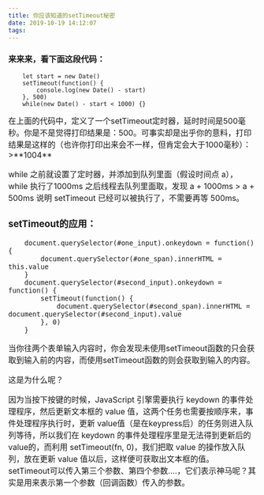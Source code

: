 ```yaml
---
title: 你应该知道的setTimeout秘密
date: 2019-10-19 14:12:07
tags:
---
```

### 来来来，看下面这段代码：
```
    let start = new Date()
    setTimeout(function() {
        console.log(new Date() - start)
    }, 500)    
    while(new Date() - start < 1000) {}
```
<!-- more -->
<font size=3>
在上面的代码中，定义了一个setTimeout定时器，延时时间是500毫秒。你是不是觉得打印结果是：500。可事实却是出乎你的意料，打印结果是这样的（也许你打印出来会不一样，但肯定会大于1000毫秒）：
>**1004**

while 之前就设置了定时器，并添加到队列里面（假设时间点 a）， while 执行了1000ms 之后线程去队列里面取，发现 a + 1000ms > a + 500ms 说明 setTimeout 已经可以被执行了，不需要再等 500ms。

### setTimeout的应用：
```
    document.querySelector(#one_input).onkeydown = function() {
        document.querySelector(#one_span).innerHTML = this.value
    }
    document.querySelector(#second_input).onkeydown = function() {
        setTimeout(function() {
            document.querySelector(#second_span).innerHTML = document.querySelector(#second_input).value
        }, 0)  
    }
```
当你往两个表单输入内容时，你会发现未使用setTimeout函数的只会获取到输入前的内容，而使用setTimeout函数的则会获取到输入的内容。

这是为什么呢？

因为当按下按键的时候，JavaScript 引擎需要执行 keydown 的事件处理程序，然后更新文本框的 value 值，这两个任务也需要按顺序来，事件处理程序执行时，更新 value值（是在keypress后）的任务则进入队列等待，所以我们在 keydown 的事件处理程序里是无法得到更新后的value的，而利用 setTimeout(fn, 0)，我们把取 value 的操作放入队列，放在更新 value 值以后，这样便可获取出文本框的值。
setTimeout可以传入第三个参数、第四个参数....，它们表示神马呢？其实是用来表示第一个参数（回调函数）传入的参数。
</font>